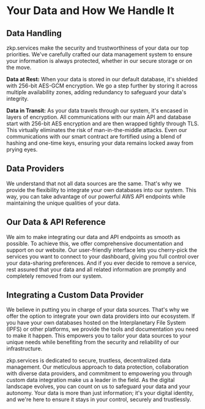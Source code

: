 
# Your Data and How We Handle It
## Data Handling
zkp.services make the security and trustworthiness of your data our top priorities. We've carefully crafted our data management system to ensure your information is always protected, whether in our secure storage or on the move.

**Data at Rest:** When your data is stored in our default database, it's shielded with 256-bit AES-GCM encryption. We go a step further by storing it across multiple availability zones, adding redundancy to safeguard your data's integrity.

**Data in Transit:** As your data travels through our system, it's encased in layers of encryption. All communications with our main API and database start with 256-bit AES encryption and are then wrapped tightly through TLS. This virtually eliminates the risk of man-in-the-middle attacks. Even our communications with our smart contract are fortified using a blend of hashing and one-time keys, ensuring your data remains locked away from prying eyes.

## Data Providers
We understand that not all data sources are the same. That's why we provide the flexibility to integrate your own databases into our system. This way, you can take advantage of our powerful AWS API endpoints while maintaining the unique qualities of your data.

## Our Data & API Reference
We aim to make integrating our data and API endpoints as smooth as possible. To achieve this, we offer comprehensive documentation and support on our website. Our user-friendly interface lets you cherry-pick the services you want to connect to your dashboard, giving you full control over your data-sharing preferences. And if you ever decide to remove a service, rest assured that your data and all related information are promptly and completely removed from our system.

## Integrating a Custom Data Provider
We believe in putting you in charge of your data sources. That's why we offer the option to integrate your own data providers into our ecosystem. If you have your own databases hosted on the Interplanetary File System (IPFS) or other platforms, we provide the tools and documentation you need to make it happen. This empowers you to tailor your data sources to your unique needs while benefiting from the security and reliability of our infrastructure.

zkp.services is dedicated to secure, trustless, decentralized data management. Our meticulous approach to data protection, collaboration with diverse data providers, and commitment to empowering you through custom data integration make us a leader in the field. As the digital landscape evolves, you can count on us to safeguard your data and your autonomy. Your data is more than just information; it's your digital identity, and we're here to ensure it stays in your control, securely and trustlessly.
